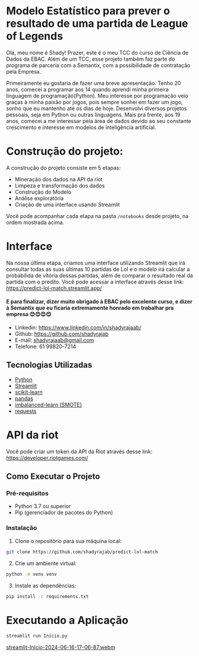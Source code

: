# Modelo Estatístico para prever o resultado de uma partida de League of Legends

Olá, meu nome é Shady! Prazer, este é o meu TCC do curso de Ciência de Dados da EBAC. Além de um TCC, esse projeto também faz parte do programa de parceria com a Semantix, com a possibilidade de contratação pela Empresa.

Primeiramente eu gostaria de fazer uma breve apresentação. Tenho 20 anos, comecei a programar aos 14 quando aprendi minha primeira linguagem de programação(Python). Meu interesse por programação veio graças à minha paixão por jogos, pois sempre sonhei em fazer um jogo, sonho que eu mantenho até os dias de hoje. Desenvolvi diversos projetos pessoais, seja em Python ou outras linguagens. Mais pra frente, aos 19 anos, comecei a me interessar pela área de dados devido ao seu constante crescimento e interesse em modelos de inteligência artificial.


# Construção do projeto:

A construção do projeto consiste em 5 etapas:

- Mineração dos dados na API da riot
- Limpeza e transformação dos dados
- Construção do Modelo
- Análise exploratória
- Criação de uma interface usando Streamlit


Você pode acompanhar cada etapa na pasta ``/notebooks`` desde projeto, na ordem mostrada acima.

# Interface

Na nossa última etapa, criamos uma interface utilizando Streamlit que irá consultar todas as suas últimas 10 partidas de Lol e o modelo irá calcular a probabilida de vitória dessas partidas, além de comparar o resultado real da partida com o predito. Você pode acessar a interface através desse link: https://predict-lol-match.streamlit.app/

#### E para finalizar, dizer muito obrigado à EBAC pelo excelente curso, e dizer à Semantix que eu ficaria extremamente honrado em trabalhar pra empresa 😊😊😊😊

- Linkedin: https://www.linkedin.com/in/shadyrajaab/
- Github: https://github.com/shadyrajab
- E-mail: shadyrajaab@gmail.com
- Telefone: 61 99820-7214

## Tecnologias Utilizadas

- [Python](https://www.python.org/)
- [Streamlit](https://streamlit.io/)
- [scikit-learn](https://scikit-learn.org/stable/)
- [pandas](https://pandas.pydata.org/)
- [imbalanced-learn (SMOTE)](https://imbalanced-learn.org/stable/)
- [requests](https://pypi.org/project/requests/)


# API da riot

Você pode criar um token da API da Riot através desse link: https://developer.riotgames.com/

## Como Executar o Projeto

### Pré-requisitos

- Python 3.7 ou superior
- Pip (gerenciador de pacotes do Python)

### Instalação

1. Clone o repositório para sua máquina local:

```sh
git clone https://github.com/shadyrajab/predict-lol-match
```

2. Crie um ambiente virtual:
```sh
python -m venv venv
```
3. Instale as dependências:
```sh
pip install -r requirements.txt
```

# Executando a Aplicação
```sh
streamlit run Início.py
```

[streamlit-Início-2024-06-16-17-06-87.webm](https://github.com/shadyrajab/predict-lol-match/assets/65933264/70dd2a20-b2e7-4287-bf6a-8ec8ef21bcb9)


